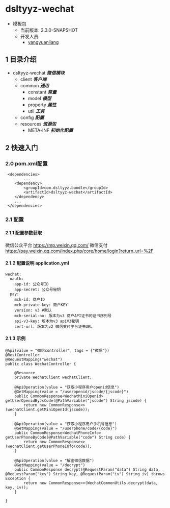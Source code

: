 # dsltyyz-wechat
- 模板包
  - 当前版本: 2.3.0-SNAPSHOT
  - 开发人员:
    - [yangyuanliang](mailto:yangyuanliang@dsltyyz.com) 
## 1 目录介绍
- dsltyyz-wechat ___微信模块___
  - client ___客户端___
  - common ___通用___
    - constant ___常量___
    - model ___模型___
    - property ___属性___
    - util ___工具___
  - config ___配置___ 
  - resources ___资源包___
      - META-INF ___初始化配置___
## 2 快速入门
### 2.0 pom.xml配置
~~~
 <dependencies>
        ...
    <dependency>
        <groupId>com.dsltyyz.bundle</groupId>
        <artifactId>dsltyyz-wechat</artifactId>
    </dependency>
    ...
 </dependencies>
~~~
### 2.1 配置 
#### 2.1.1 配置参数获取
微信公众平台 https://mp.weixin.qq.com/
微信支付 https://pay.weixin.qq.com/index.php/core/home/login?return_url=%2F
#### 2.1.2 配置说明 application.yml
~~~
wechat:
  oauth:
    app-id: 公众号ID
    app-secret: 公众号秘钥
  pay:
    mch-id: 商户ID
    mch-private-key: 商户KEY
    version: v3 #默认
    mch-serial-no: 版本为v3 商户API证书的证书序列号
    api-v3-key: 版本为v3 apiV3秘钥
    cert-url: 版本为v2 微信支付平台证书URL
~~~
#### 2.1.3 示例
~~~
@Api(value = "微信controller", tags = {"微信"})
@RestController
@RequestMapping("wechat")
public class WechatController {

    @Resource
    private WechatClient wechatClient;

    @ApiOperation(value = "获取小程序用户openid信息")
    @GetMapping(value = "/useropenid/jscode/{jscode}")
    public CommonResponse<WechatMiniOpenId> getUserOpenidByJsCode(@PathVariable("jscode") String jscode) {
        return new CommonResponse<>(wechatClient.getMiniOpenId(jscode));
    }

    @ApiOperation(value = "获取小程序用户手机号信息")
    @GetMapping(value = "/userphone/code/{code}")
    public CommonResponse<WechatPhoneInfo> getUserPhoneByCode(@PathVariable("code") String code) {
        return new CommonResponse<>(wechatClient.getUserPhoneInfo(code));
    }

    @ApiOperation(value = "解密微信数据")
    @GetMapping(value = "/decrypt")
    public CommonResponse decrypt(@RequestParam("data") String data, @RequestParam("key") String key, @RequestParam("iv") String iv) throws Exception {
        return new CommonResponse<>(WechatCommonUtils.decrypt(data, key, iv));
    }

}
~~~